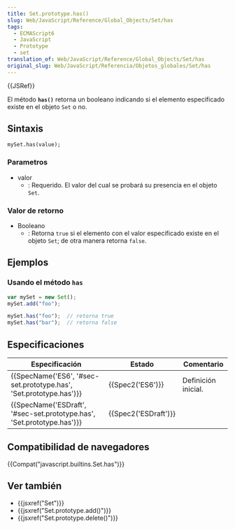 ```yaml
---
title: Set.prototype.has()
slug: Web/JavaScript/Reference/Global_Objects/Set/has
tags:
  - ECMAScript6
  - JavaScript
  - Prototype
  - set
translation_of: Web/JavaScript/Reference/Global_Objects/Set/has
original_slug: Web/JavaScript/Referencia/Objetos_globales/Set/has
---
```

{{JSRef}}

El método **`has()`** retorna un booleano indicando si el elemento especificado existe en el objeto `Set` o no.

## Sintaxis

```
mySet.has(value);
```

### Parametros

- valor
  - : Requerido. El valor del cual se probará su presencia en el objeto `Set`.

### Valor de retorno

- Booleano
  - : Retorna `true` si el elemento con el valor especificado existe en el objeto `Set`; de otra manera retorna `false`.

## Ejemplos

### Usando el método `has`

```js
var mySet = new Set();
mySet.add("foo");

mySet.has("foo");  // retorna true
mySet.has("bar");  // retorna false
```

## Especificaciones

| Especificación                                                                               | Estado                       | Comentario          |
| -------------------------------------------------------------------------------------------- | ---------------------------- | ------------------- |
| {{SpecName('ES6', '#sec-set.prototype.has', 'Set.prototype.has')}}     | {{Spec2('ES6')}}         | Definición inicial. |
| {{SpecName('ESDraft', '#sec-set.prototype.has', 'Set.prototype.has')}} | {{Spec2('ESDraft')}} |                     |

## Compatibilidad de navegadores

{{Compat("javascript.builtins.Set.has")}}

## Ver también

- {{jsxref("Set")}}
- {{jsxref("Set.prototype.add()")}}
- {{jsxref("Set.prototype.delete()")}}
